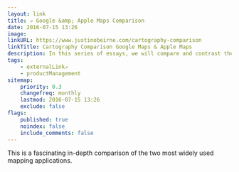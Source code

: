 ```yaml
---
layout: link
title: ⇗ Google &amp; Apple Maps Comparison
date: 2016-07-15 13:26
image:
linkURL: https://www.justinobeirne.com/cartography-comparison
linkTitle: Cartography Comparison Google Maps & Apple Maps
description: In this series of essays, we will compare and contrast the cartographic designs of Google Maps and Apple Maps. We will take a look at what is on each map and how each map is styled, and uncover the biggest differences between the two.
tags:
    - externalLink⇗
    - productManagement
sitemap:
    priority: 0.3
    changefreq: monthly
    lastmod: 2016-07-15 13:26
    exclude: false
flags:
    published: true
    noindex: false
    include_comments: false
---
```


This is a fascinating in-depth comparison of the two most widely used mapping applications.
